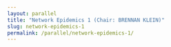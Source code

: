 ```yaml
---
layout: parallel
title: "Network Epidemics 1 (Chair: BRENNAN KLEIN)"
slug: network-epidemics-1
permalink: /parallel/network-epidemics-1/
---
```

